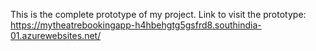 This is the complete prototype of my project.
Link to visit the prototype: https://mytheatrebookingapp-h4hbehgtg5gsfrd8.southindia-01.azurewebsites.net/
